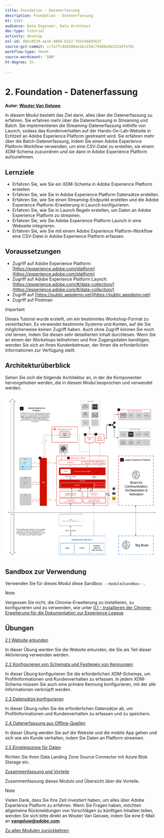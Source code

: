 ```yaml
---
title: Foundation - Datenerfassung
description: Foundation - Datenerfassung
kt: 5342
audience: Data Engineer, Data Architect
doc-type: tutorial
activity: develop
exl-id: dbbc0539-ae1b-488d-b312-76a74d4d361f
source-git-commit: cc7a77c4dd380ae1bc23dc75608e8e2224dfe78c
workflow-type: tm+mt
source-wordcount: '508'
ht-degree: 1%

---
```


# 2. Foundation - Datenerfassung

**Autor: [Wouter Van Geluwe](https://www.linkedin.com/in/woutervangeluwe/)**

In diesem Modul besteht das Ziel darin, alles über die Datenerfassung zu erfahren. Sie erfahren mehr über die Datenerfassung in Streaming und Batch. Sie implementieren die Streaming-Datenerfassung mithilfe von Launch, sodass das Kundenverhalten auf der Hands-On-Lab-Website in Echtzeit an Adobe Experience Platform gestreamt wird. Sie erfahren mehr über die Batch-Datenerfassung, indem Sie einen Adobe Experience Platform-Workflow verwenden, um eine CSV-Datei zu erstellen, sie einem XDM-Schema zuzuordnen und sie dann in Adobe Experience Platform aufzunehmen.

## Lernziele

- Erfahren Sie, wie Sie ein XDM-Schema in Adobe Experience Platform erstellen
- Erfahren Sie, wie Sie in Adobe Experience Platform Datensätze erstellen.
- Erfahren Sie, wie Sie einen Streaming-Endpunkt erstellen und die Adobe Experience Platform-Erweiterung in Launch konfigurieren.
- Erfahren Sie, wie Sie in Launch Regeln erstellen, um Daten an Adobe Experience Platform zu streamen.
- Erfahren Sie, wie Sie Adobe Experience Platform Launch in eine Webseite integrieren.
- Erfahren Sie, wie Sie mit einem Adobe Experience Platform-Workflow eine CSV-Datei in Adobe Experience Platform erfassen.

## Voraussetzungen

- Zugriff auf Adobe Experience Platform: [https://experience.adobe.com/platform](https://experience.adobe.com/platform)
- Zugriff auf Adobe Experience Platform Launch: [https://experience.adobe.com/#/data-collection/](https://experience.adobe.com/#/data-collection/)
- Zugriff auf [https://public.aepdemo.net](https://public.aepdemo.net)
- Zugriff auf Postman

>[!IMPORTANT]
>
>Dieses Tutorial wurde erstellt, um ein bestimmtes Workshop-Format zu vereinfachen. Es verwendet bestimmte Systeme und Konten, auf die Sie möglicherweise keinen Zugriff haben. Auch ohne Zugriff können Sie noch viel lernen, indem Sie diesen sehr detaillierten Inhalt durchlesen. Wenn Sie an einem der Workshops teilnehmen und Ihre Zugangsdaten benötigen, wenden Sie sich an Ihren Kundenbetreuer, der Ihnen die erforderlichen Informationen zur Verfügung stellt.

## Architekturüberblick

Sehen Sie sich die folgende Architektur an, in der die Komponenten hervorgehoben werden, die in diesem Modul besprochen und verwendet werden.

![Architekturüberblick](../../assets/images/architecturem2.png)

## Sandbox zur Verwendung

Verwenden Sie für dieses Modul diese Sandbox: `--module2sandbox--`.

>[!NOTE]
>
>Vergessen Sie nicht, die Chrome-Erweiterung zu installieren, zu konfigurieren und zu verwenden, wie unter [0.1 - Installieren der Chrome-Erweiterung für die Dokumentation zur Experience League](../module0/ex1.md)

## Übungen

[2.1 Website erkunden](./ex1.md)

In dieser Übung werden Sie die Website erkunden, die Sie als Teil dieser Aktivierung verwenden werden.

[2.2 Konfigurieren von Schemata und Festlegen von Kennungen](./ex2.md)

In dieser Übung konfigurieren Sie die erforderlichen XDM-Schemas, um Profilinformationen und Kundenverhalten zu erfassen. In jedem XDM-Schema müssen Sie auch eine primäre Kennung konfigurieren, mit der alle Informationen verknüpft werden.

[2.3 Datensätze konfigurieren](./ex3.md)

In dieser Übung rufen Sie die erforderlichen Datensätze ab, um Profilinformationen und Kundenverhalten zu erfassen und zu speichern.

[2.4 Datenerfassung aus Offline-Quellen](./ex4.md)

In dieser Übung werden Sie auf die Website und die mobile App gehen und sich wie ein Kunde verhalten, indem Sie Daten an Platform streamen.

[2.5 Einstiegszone für Daten](./ex5.md)

Richten Sie Ihren Data Landing Zone Source Connector mit Azure Blob Storage ein.

[Zusammenfassung und Vorteile](./summary.md)

Zusammenfassung dieses Moduls und Übersicht über die Vorteile.

>[!NOTE]
>
>Vielen Dank, dass Sie Ihre Zeit investiert haben, um alles über Adobe Experience Platform zu erfahren. Wenn Sie Fragen haben, möchten allgemeine Rückmeldungen von Vorschlägen zu künftigen Inhalten teilen, wenden Sie sich bitte direkt an Wouter Van Geluwe, indem Sie eine E-Mail an **vangeluw@adobe.com**.

[Zu allen Modulen zurückkehren](../../overview.md)
